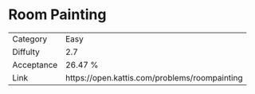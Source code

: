 # Room Painting

<table>
    <tr>
        <td>Category</td>
        <td>Easy</td>
    </tr>
    <tr>
        <td>Diffulty</td>
        <td>2.7</td>
    </tr>
    <tr>
        <td>Acceptance</td>
        <td>26.47 %</td>
    </tr>
    <tr>
        <td>Link</td>
        <td>https://open.kattis.com/problems/roompainting</td>
    </tr>
</table>